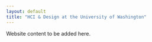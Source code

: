 ```yaml
---
layout: default
title: "HCI & Design at the University of Washington"
---
```


Website content to be added here.